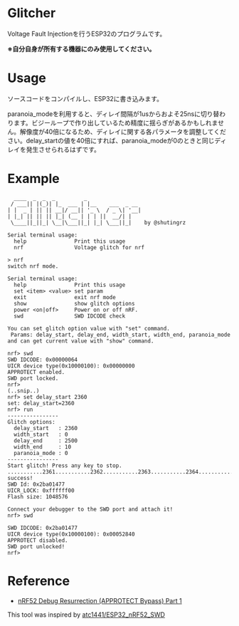 # Glitcher

Voltage Fault Injectionを行うESP32のプログラムです。

**※自分自身が所有する機器にのみ使用してください。**



# Usage

ソースコードをコンパイルし、ESP32に書き込みます。

paranoia_modeを利用すると、ディレイ間隔が1usからおよそ25nsに切り替わります。ビジーループで作り出しているため精度に揺らぎがあるかもしれません。解像度が40倍になるため、ディレイに関する各パラメータを調整してください。delay_startの値を40倍にすれば、paranoia_modeが0のときと同じディレイを発生させられるはずです。

# Example

```
  ____  _  _  _         _
 / ___|| |(_)| |_  ___ | |__    ___  _ __
| |  _ | || || __|/ __|| '_ \  / _ \| '__|
| |_| || || || |_| (__ | | | ||  __/| |
 \____||_||_| \__|\___||_| |_| \___||_|    by @shutingrz

Serial terminal usage:
  help               Print this usage
  nrf                Voltage glitch for nrf

> nrf
switch nrf mode.

Serial terminal usage:
  help               Print this usage
  set <item> <value> set param
  exit               exit nrf mode
  show               show glitch options
  power <on|off>     Power on or off nRF.
  swd                SWD IDCODE check

You can set glitch option value with "set" command.
 Params: delay_start, delay_end, width_start, width_end, paranoia_mode
and can get current value with "show" command.

nrf> swd
SWD IDCODE: 0x00000064
UICR device type(0x10000100): 0x00000000
APPROTECT enabled.
SWD port locked.
nrf>
(..snip..)
nrf> set delay_start 2360
set: delay_start=2360
nrf> run
----------------
Glitch options:
  delay_start   : 2360
  width_start   : 0
  delay_end     : 2500
  width_end     : 10
  paranoia_mode : 0
----------------
Start glitch! Press any key to stop.
...........2361...........2362...........2363...........2364...........2365...........2366...........2367...........2368...........2369...........2370...........2371...........2372...........2373...........2374...........2375...........2376...........2377...........2378...........2379...........2380.......glitch success!
SWD Id: 0x2ba01477
UICR_LOCK: 0xffffff00
Flash size: 1048576

Connect your debugger to the SWD port and attach it!
nrf> swd

SWD IDCODE: 0x2ba01477
UICR device type(0x10000100): 0x00052840
APPROTECT disabled.
SWD port unlocked!
nrf>
```

# Reference

- [nRF52 Debug Resurrection (APPROTECT Bypass) Part 1](https://limitedresults.com/2020/06/nrf52-debug-resurrection-approtect-bypass/)

This tool was inspired by [atc1441/ESP32_nRF52_SWD](https://github.com/atc1441/ESP32_nRF52_SWD)
